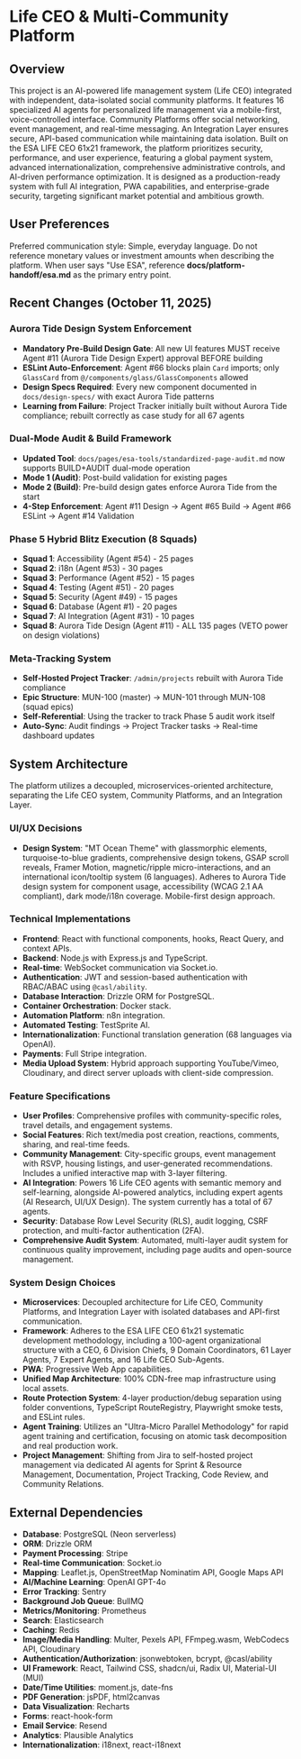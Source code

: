 # Life CEO & Multi-Community Platform

## Overview
This project is an AI-powered life management system (Life CEO) integrated with independent, data-isolated social community platforms. It features 16 specialized AI agents for personalized life management via a mobile-first, voice-controlled interface. Community Platforms offer social networking, event management, and real-time messaging. An Integration Layer ensures secure, API-based communication while maintaining data isolation. Built on the ESA LIFE CEO 61x21 framework, the platform prioritizes security, performance, and user experience, featuring a global payment system, advanced internationalization, comprehensive administrative controls, and AI-driven performance optimization. It is designed as a production-ready system with full AI integration, PWA capabilities, and enterprise-grade security, targeting significant market potential and ambitious growth.

## User Preferences
Preferred communication style: Simple, everyday language.
Do not reference monetary values or investment amounts when describing the platform.
When user says "Use ESA", reference **docs/platform-handoff/esa.md** as the primary entry point.

## Recent Changes (October 11, 2025)

### Aurora Tide Design System Enforcement
- **Mandatory Pre-Build Design Gate**: All new UI features MUST receive Agent #11 (Aurora Tide Design Expert) approval BEFORE building
- **ESLint Auto-Enforcement**: Agent #66 blocks plain `Card` imports; only `GlassCard` from `@/components/glass/GlassComponents` allowed
- **Design Specs Required**: Every new component documented in `docs/design-specs/` with exact Aurora Tide patterns
- **Learning from Failure**: Project Tracker initially built without Aurora Tide compliance; rebuilt correctly as case study for all 67 agents

### Dual-Mode Audit & Build Framework
- **Updated Tool**: `docs/pages/esa-tools/standardized-page-audit.md` now supports BUILD+AUDIT dual-mode operation
- **Mode 1 (Audit)**: Post-build validation for existing pages
- **Mode 2 (Build)**: Pre-build design gates enforce Aurora Tide from the start
- **4-Step Enforcement**: Agent #11 Design → Agent #65 Build → Agent #66 ESLint → Agent #14 Validation

### Phase 5 Hybrid Blitz Execution (8 Squads)
- **Squad 1**: Accessibility (Agent #54) - 25 pages
- **Squad 2**: i18n (Agent #53) - 30 pages  
- **Squad 3**: Performance (Agent #52) - 15 pages
- **Squad 4**: Testing (Agent #51) - 20 pages
- **Squad 5**: Security (Agent #49) - 15 pages
- **Squad 6**: Database (Agent #1) - 20 pages
- **Squad 7**: AI Integration (Agent #31) - 10 pages
- **Squad 8**: Aurora Tide Design (Agent #11) - ALL 135 pages (VETO power on design violations)

### Meta-Tracking System
- **Self-Hosted Project Tracker**: `/admin/projects` rebuilt with Aurora Tide compliance
- **Epic Structure**: MUN-100 (master) → MUN-101 through MUN-108 (squad epics)
- **Self-Referential**: Using the tracker to track Phase 5 audit work itself
- **Auto-Sync**: Audit findings → Project Tracker tasks → Real-time dashboard updates

## System Architecture
The platform utilizes a decoupled, microservices-oriented architecture, separating the Life CEO system, Community Platforms, and an Integration Layer.

### UI/UX Decisions
- **Design System**: "MT Ocean Theme" with glassmorphic elements, turquoise-to-blue gradients, comprehensive design tokens, GSAP scroll reveals, Framer Motion, magnetic/ripple micro-interactions, and an international icon/tooltip system (6 languages). Adheres to Aurora Tide design system for component usage, accessibility (WCAG 2.1 AA compliant), dark mode/i18n coverage. Mobile-first design approach.

### Technical Implementations
- **Frontend**: React with functional components, hooks, React Query, and context APIs.
- **Backend**: Node.js with Express.js and TypeScript.
- **Real-time**: WebSocket communication via Socket.io.
- **Authentication**: JWT and session-based authentication with RBAC/ABAC using `@casl/ability`.
- **Database Interaction**: Drizzle ORM for PostgreSQL.
- **Container Orchestration**: Docker stack.
- **Automation Platform**: n8n integration.
- **Automated Testing**: TestSprite AI.
- **Internationalization**: Functional translation generation (68 languages via OpenAI).
- **Payments**: Full Stripe integration.
- **Media Upload System**: Hybrid approach supporting YouTube/Vimeo, Cloudinary, and direct server uploads with client-side compression.

### Feature Specifications
- **User Profiles**: Comprehensive profiles with community-specific roles, travel details, and engagement systems.
- **Social Features**: Rich text/media post creation, reactions, comments, sharing, and real-time feeds.
- **Community Management**: City-specific groups, event management with RSVP, housing listings, and user-generated recommendations. Includes a unified interactive map with 3-layer filtering.
- **AI Integration**: Powers 16 Life CEO agents with semantic memory and self-learning, alongside AI-powered analytics, including expert agents (AI Research, UI/UX Design). The system currently has a total of 67 agents.
- **Security**: Database Row Level Security (RLS), audit logging, CSRF protection, and multi-factor authentication (2FA).
- **Comprehensive Audit System**: Automated, multi-layer audit system for continuous quality improvement, including page audits and open-source management.

### System Design Choices
- **Microservices**: Decoupled architecture for Life CEO, Community Platforms, and Integration Layer with isolated databases and API-first communication.
- **Framework**: Adheres to the ESA LIFE CEO 61x21 systematic development methodology, including a 100-agent organizational structure with a CEO, 6 Division Chiefs, 9 Domain Coordinators, 61 Layer Agents, 7 Expert Agents, and 16 Life CEO Sub-Agents.
- **PWA**: Progressive Web App capabilities.
- **Unified Map Architecture**: 100% CDN-free map infrastructure using local assets.
- **Route Protection System**: 4-layer production/debug separation using folder conventions, TypeScript RouteRegistry, Playwright smoke tests, and ESLint rules.
- **Agent Training**: Utilizes an "Ultra-Micro Parallel Methodology" for rapid agent training and certification, focusing on atomic task decomposition and real production work.
- **Project Management**: Shifting from Jira to self-hosted project management via dedicated AI agents for Sprint & Resource Management, Documentation, Project Tracking, Code Review, and Community Relations.

## External Dependencies
- **Database**: PostgreSQL (Neon serverless)
- **ORM**: Drizzle ORM
- **Payment Processing**: Stripe
- **Real-time Communication**: Socket.io
- **Mapping**: Leaflet.js, OpenStreetMap Nominatim API, Google Maps API
- **AI/Machine Learning**: OpenAI GPT-4o
- **Error Tracking**: Sentry
- **Background Job Queue**: BullMQ
- **Metrics/Monitoring**: Prometheus
- **Search**: Elasticsearch
- **Caching**: Redis
- **Image/Media Handling**: Multer, Pexels API, FFmpeg.wasm, WebCodecs API, Cloudinary
- **Authentication/Authorization**: jsonwebtoken, bcrypt, @casl/ability
- **UI Framework**: React, Tailwind CSS, shadcn/ui, Radix UI, Material-UI (MUI)
- **Date/Time Utilities**: moment.js, date-fns
- **PDF Generation**: jsPDF, html2canvas
- **Data Visualization**: Recharts
- **Forms**: react-hook-form
- **Email Service**: Resend
- **Analytics**: Plausible Analytics
- **Internationalization**: i18next, react-i18next